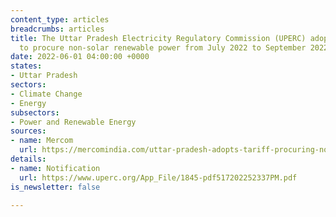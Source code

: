 ```yaml
---
content_type: articles
breadcrumbs: articles
title: The Uttar Pradesh Electricity Regulatory Commission (UPERC) adopts the tariff
  to procure non-solar renewable power from July 2022 to September 2022
date: 2022-06-01 04:00:00 +0000
states:
- Uttar Pradesh
sectors:
- Climate Change
- Energy
subsectors:
- Power and Renewable Energy
sources:
- name: Mercom
  url: https://mercomindia.com/uttar-pradesh-adopts-tariff-procuring-non-solar-power/
details:
- name: Notification
  url: https://www.uperc.org/App_File/1845-pdf517202252337PM.pdf
is_newsletter: false

---
```


